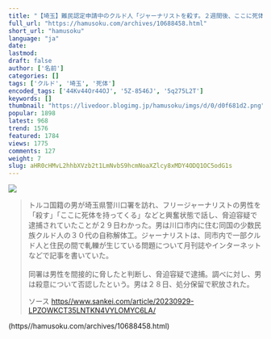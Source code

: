 ```yaml
---
title: "【埼玉】難民認定申請中のクルド人「ジャーナリストを殺す。２週間後、ここに死体を持ってくる」警察署内で脅迫して逮捕→謎の力で釈放される"
full_url: "https://hamusoku.com/archives/10688458.html"
short_url: "hamusoku"
language: "ja"
date: 
lastmod: 
draft: false
author: ['名前']
categories: []
tags: ['クルド', '埼玉', '死体']
encoded_tags: ['44Kv44Or44OJ', '5Z-8546J', '5q275L2T']
keywords: []
thumbnail: "https://livedoor.blogimg.jp/hamusoku/imgs/d/0/d0f681d2.png"
popular: 1898
latest: 968
trend: 1576
featured: 1784
views: 1775
comments: 127
weight: 7
slug: aHR0cHMvL2hhbXVzb2t1LmNvbS9hcmNoaXZlcy8xMDY4ODQ1OC5odG1s
---
```


![](https://livedoor.blogimg.jp/hamusoku/imgs/d/0/d0f681d2.png)

<blockquote><p></p><p>トルコ国籍の男が埼玉県警川口署を訪れ、フリージャーナリストの男性を「殺す」「ここに死体を持ってくる」などと興奮状態で話し、脅迫容疑で逮捕されていたことが２９日わかった。男は川口市内に住む同国の少数民族クルド人の３０代の自称解体工。ジャーナリストは、同市内で一部クルド人と住民の間で軋轢が生じている問題について月刊誌やインターネットなどで記事を書いていた。<br> <br> 同署は男性を間接的に脅したと判断し、脅迫容疑で逮捕。調べに対し、男は殺意について否認したという。男は２８日、処分保留で釈放された。<br></p>ソース <a href='https//www.sankei.com/article/20230929-LPZOWKCT35LNTKN4VYLOMYC6LA/' target='blank'>https//www.sankei.com/article/20230929-LPZOWKCT35LNTKN4VYLOMYC6LA/</a></blockquote>

(https//hamusoku.com/archives/10688458.html)
